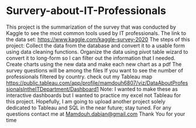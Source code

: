# Survery-about-IT-Professionals
This project is the summarization of the survey that was conducted by Kaggle to see the most common tools used by IT professionals. The link to the data set: https://www.kaggle.com/kaggle-survey-2020 The steps of this project:
Collect the data from the database and convert it to a usable form using data cleaning functions.
Organize the data using pivot table wizard to convert it to long-form so I can filter out the information that I needed.
Create charts using the new data and make each new chart as a pdf The survey questions will be among the files If you want to see the number of professionals filtered by country. 
check out my Tableau map https://public.tableau.com/app/profile/mamdouh6807/viz/DataAboutProfessionalsIntheITDepartment/Dashboard1
Note: I wanted to make these as interactive dashboards but I wanted to practice my excel not Tableau for this project. Hopefully, I am going to upload another project solely dedicated to Tableau and SQL in the near future; stay tuned.
For any questions contact me at Mamdouh.dabjan@gmail.com
Thank You for your time
